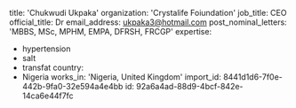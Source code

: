 title: 'Chukwudi Ukpaka'
organization: 'Crystalife Foiundation'
job_title: CEO
official_title: Dr
email_address: ukpaka3@hotmail.com
post_nominal_letters: 'MBBS, MSc, MPHM, EMPA, DFRSH, FRCGP'
expertise:
  - hypertension
  - salt
  - transfat
country:
  - Nigeria
works_in: 'Nigeria, United Kingdom'
import_id: 8441d1d6-7f0e-442b-9fa0-32e594a4e4bb
id: 92a6a4ad-88d9-4bcf-842e-14ca6e44f7fc
